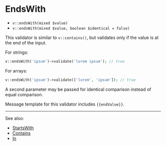 # EndsWith

- `v::endsWith(mixed $value)`
- `v::endsWith(mixed $value, boolean $identical = false)`

This validator is similar to `v::contains()`, but validates
only if the value is at the end of the input.

For strings:

```php
v::endsWith('ipsum')->validate('lorem ipsum'); // true
```

For arrays:

```php
v::endsWith('ipsum')->validate(['lorem', 'ipsum']); // true
```

A second parameter may be passed for identical comparison instead
of equal comparison.

Message template for this validator includes `{{endValue}}`.

***
See also:

  * [StartsWith](StartsWith.md)
  * [Contains](Contains.md)
  * [In](In.md)
